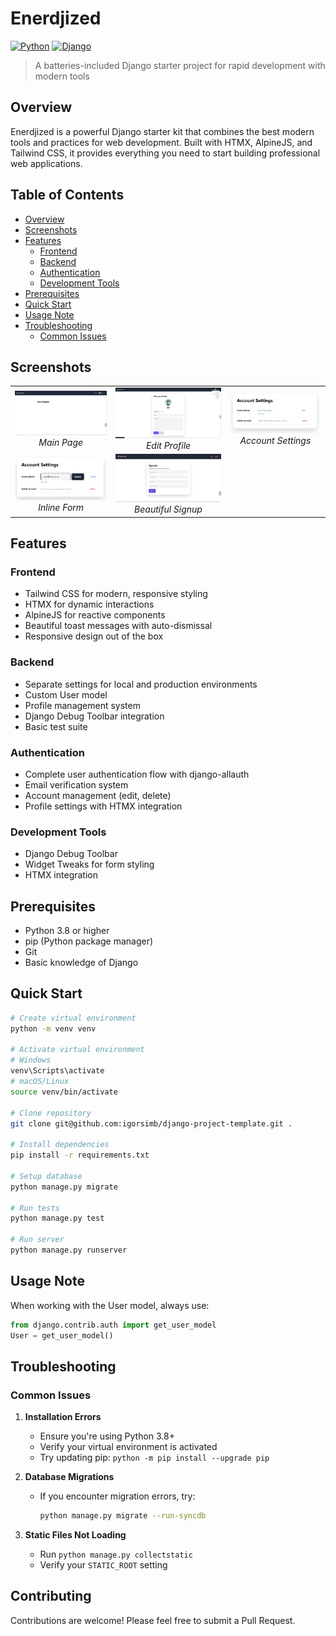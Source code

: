 # Enerdjized 
[![Python](https://img.shields.io/badge/python-3.8+-blue.svg)](https://www.python.org/downloads/)
[![Django](https://img.shields.io/badge/django-5.0+-green.svg)](https://www.djangoproject.com/)

> A batteries-included Django starter project for rapid development with modern tools

## Overview

Enerdjized is a powerful Django starter kit that combines the best modern tools and practices for web development. Built with HTMX, AlpineJS, and Tailwind CSS, it provides everything you need to start building professional web applications.

## Table of Contents

- [Overview](#overview)
- [Screenshots](#screenshots)
- [Features](#features)
  - [Frontend](#frontend)
  - [Backend](#backend)
  - [Authentication](#authentication)
  - [Development Tools](#development-tools)
- [Prerequisites](#prerequisites)
- [Quick Start](#quick-start)
- [Usage Note](#usage-note)
- [Troubleshooting](#troubleshooting)
  - [Common Issues](#common-issues)

## Screenshots

<table>
  <tr>
    <td align="center">
      <a href="assets/1.png" target="_blank" title="Main Page">
        <img src="assets/1.png" alt="Main Page">
      </a>
      <br />
      <em>Main Page</em>
    </td>
    <td  align ="center">
      <a href="assets/2.png" target="_blank" title="Edit Profile">
        <img src="assets/2.png" alt="Edit Profile">
      </a>
      <br />
      <em>Edit Profile</em>
    </td>
    <td align="center">
    <a href="assets/3.png" target="_blank" title="Account Settings">
      <img src="assets/3.png" alt="Account Settings">
    </a>
      <br />
      <em>Account Settings</em>
    </td>
  </tr>
  <tr>
    <td align="center">
    <a href="assets/3.5.png" target="_blank" title="Inline Form">
        <img src="assets/3.5.png" alt="Inline Form">
      </a>
      <br />
      <em>Inline Form</em>
    </td>
    <td align="center">
      <a href="assets/4.png" target="_blank" title="Beautiful Signup">
        <img src="assets/4.png" alt="Beautiful Signup">
      </a>
      <br />
      <em>Beautiful Signup</em>
    </td>
  </tr>
</table>

## Features

### Frontend
- Tailwind CSS for modern, responsive styling
- HTMX for dynamic interactions
- AlpineJS for reactive components
- Beautiful toast messages with auto-dismissal
- Responsive design out of the box

### Backend
- Separate settings for local and production environments
- Custom User model
- Profile management system
- Django Debug Toolbar integration
- Basic test suite

### Authentication
- Complete user authentication flow with django-allauth
- Email verification system
- Account management (edit, delete)
- Profile settings with HTMX integration

### Development Tools
- Django Debug Toolbar
- Widget Tweaks for form styling
- HTMX integration

## Prerequisites

- Python 3.8 or higher
- pip (Python package manager)
- Git
- Basic knowledge of Django

## Quick Start

```bash
# Create virtual environment
python -m venv venv

# Activate virtual environment
# Windows
venv\Scripts\activate
# macOS/Linux
source venv/bin/activate

# Clone repository
git clone git@github.com:igorsimb/django-project-template.git .

# Install dependencies
pip install -r requirements.txt

# Setup database
python manage.py migrate

# Run tests
python manage.py test

# Run server
python manage.py runserver
```

## Usage Note

When working with the User model, always use:

```python
from django.contrib.auth import get_user_model
User = get_user_model()
```

## Troubleshooting

### Common Issues

1. **Installation Errors**
   - Ensure you're using Python 3.8+
   - Verify your virtual environment is activated
   - Try updating pip: `python -m pip install --upgrade pip`

2. **Database Migrations**
   - If you encounter migration errors, try:
     ```bash
     python manage.py migrate --run-syncdb
     ```

3. **Static Files Not Loading**
   - Run `python manage.py collectstatic`
   - Verify your `STATIC_ROOT` setting

## Contributing

Contributions are welcome! Please feel free to submit a Pull Request.
